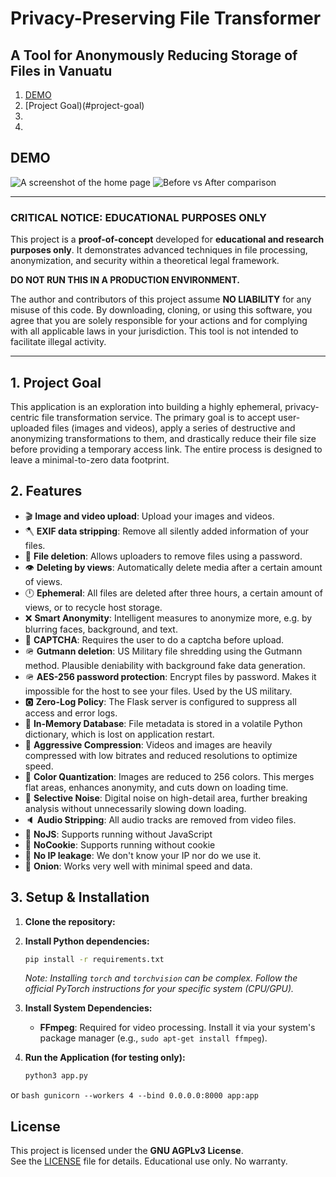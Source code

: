 # Privacy-Preserving File Transformer

## A Tool for Anonymously Reducing Storage of Files in Vanuatu

1. [DEMO](#demo)
2. [Project Goal)(#project-goal)
3. 
4. 
## DEMO
![A screenshot of the home page](https://i.ibb.co/hRyJ2nBs/image-2025-06-23-143425108.png)
![Before vs After comparison](https://i.ibb.co/tpMFvB4n/2.gif)

---

### **CRITICAL NOTICE: EDUCATIONAL PURPOSES ONLY**

This project is a **proof-of-concept** developed for **educational and research purposes only**. It demonstrates advanced techniques in file processing, anonymization, and security within a theoretical legal framework.

**DO NOT RUN THIS IN A PRODUCTION ENVIRONMENT.**

The author and contributors of this project assume **NO LIABILITY** for any misuse of this code. By downloading, cloning, or using this software, you agree that you are solely responsible for your actions and for complying with all applicable laws in your jurisdiction. This tool is not intended to facilitate illegal activity.

---

## 1. Project Goal

This application is an exploration into building a highly ephemeral, privacy-centric file transformation service. The primary goal is to accept user-uploaded files (images and videos), apply a series of destructive and anonymizing transformations to them, and drastically reduce their file size before providing a temporary access link. The entire process is designed to leave a minimal-to-zero data footprint.

## 2. Features
* 🎬 **Image and video upload**: Upload your images and videos. 
* 🪓 **EXIF data stripping**: Remove all silently added information of your files.
* 🚮 **File deletion**: Allows uploaders to remove files using a password.
* 👁️ **Deleting by views**: Automatically delete media after a certain amount of views.
* 🕛 **Ephemeral**: All files are deleted after three hours, a certain amount of views, or to recycle host storage.
* ❌ **Smart Anonymity**: Intelligent measures to anonymize more, e.g. by blurring faces, background, and text.
* 🤖 **CAPTCHA**: Requires the user to do a captcha before upload.
* 🪖 **Gutmann deletion**: US Military file shredding using the Gutmann method. Plausible deniability with background fake data generation.
* 🪖 **AES-256 password protection**: Encrypt files by password. Makes it impossible for the host to see your files. Used by the US military.
* 🅾️ **Zero-Log Policy**: The Flask server is configured to suppress all access and error logs.
* 🧠 **In-Memory Database**: File metadata is stored in a volatile Python dictionary, which is lost on application restart.
* 🚤 **Aggressive Compression**: Videos and images are heavily compressed with low bitrates and reduced resolutions to optimize speed.
* 🩶 **Color Quantization**: Images are reduced to 256 colors. This merges flat areas, enhances anonymity, and cuts down on loading time.
* 🤫 **Selective Noise**: Digital noise on high-detail area, further breaking analysis without unnecessarily slowing down loading.
* 🔈 **Audio Stripping**: All audio tracks are removed from video files.
* 🛜 **NoJS**: Supports running without JavaScript
* 🍪 **NoCookie**: Supports running without cookie
* 🫥 **No IP leakage**: We don't know your IP nor do we use it.
* 🧅 **Onion**: Works very well with minimal speed and data.

## 3. Setup & Installation

1.  **Clone the repository:**

2.  **Install Python dependencies:**
    ```bash
    pip install -r requirements.txt
    ```
    *Note: Installing `torch` and `torchvision` can be complex. Follow the official PyTorch instructions for your specific system (CPU/GPU).*

3.  **Install System Dependencies:**
    * **FFmpeg**: Required for video processing. Install it via your system's package manager (e.g., `sudo apt-get install ffmpeg`).

6.  **Run the Application (for testing only):**
    ```bash
    python3 app.py
    ```
or
    ```bash
    gunicorn --workers 4 --bind 0.0.0.0:8000 app:app
    ```

## License
This project is licensed under the **GNU AGPLv3 License**.  
See the [LICENSE](./LICENSE) file for details. Educational use only. No warranty.

